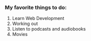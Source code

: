 ### My favorite things to do:

1.  Learn Web Development
2.  Working out
3.  Listen to podcasts and audiobooks
4.  Movies
